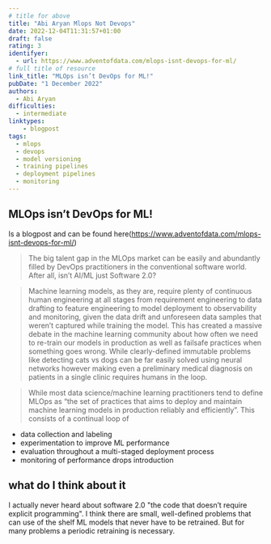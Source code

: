 ```yaml
---
# title for above
title: "Abi Aryan Mlops Not Devops"
date: 2022-12-04T11:31:57+01:00
draft: false
rating: 3
identifyer:
  - url: https://www.adventofdata.com/mlops-isnt-devops-for-ml/
# full title of resource
link_title: "MLOps isn’t DevOps for ML!"
pubDate: "1 December 2022"
authors:
  - Abi Aryan
difficulties:
  - intermediate
linktypes:
    - blogpost
tags:
  - mlops
  - devops
  - model versioning
  - training pipelines
  - deployment pipelines
  - monitoring
---
```


## MLOps isn’t DevOps for ML!
Is a blogpost and can be found here(https://www.adventofdata.com/mlops-isnt-devops-for-ml/)

> The big talent gap in the MLOps market can be easily and abundantly filled by DevOps practitioners in the conventional software world. After all, isn’t AI/ML just Software 2.0? 

> Machine learning models, as they are, require plenty of continuous human engineering at all stages from requirement engineering to data drafting to feature engineering to model deployment to observability and monitoring, given the data drift and unforeseen data samples that weren’t captured while training the model. This has created a massive debate in the machine learning community about how often we need to re-train our models in production as well as failsafe practices when something goes wrong. While clearly-defined immutable problems like detecting cats vs dogs can be far easily solved using neural networks however making even a preliminary medical diagnosis on patients in a single clinic requires humans in the loop.


> While most data science/machine learning practitioners tend to define MLOps as “the set of practices that aims to deploy and maintain machine learning models in production reliably and efficiently”. This consists of a continual loop of
- data collection and labeling
- experimentation to improve ML performance
- evaluation throughout a multi-staged deployment process
- monitoring of performance drops introduction

## what do I think about it
I actually never heard about software 2.0 "the code that doesn’t require explicit programming".
I think there are small, well-defined problems that can use of the shelf ML models that never have to be retrained. But for many problems a periodic retraining is necessary. 
